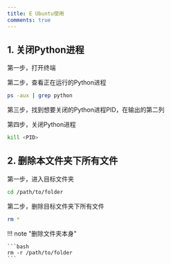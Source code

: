 ```yaml
---
title: E Ubuntu使用
comments: true
---
```


## 1. 关闭Python进程

第一步，打开终端

第二步，查看正在运行的Python进程

```bash
ps -aux | grep python
```

第三步，找到想要关闭的Python进程PID，在输出的第二列

第四步，关闭Python进程

```bash
kill <PID>
```

## 2. 删除本文件夹下所有文件

第一步，进入目标文件夹

```bash
cd /path/to/folder
```

第二步，删除目标文件夹下所有文件

```bash
rm *
```

!!! note "删除文件夹本身"

	```bash
	rm -r /path/to/folder
	```
